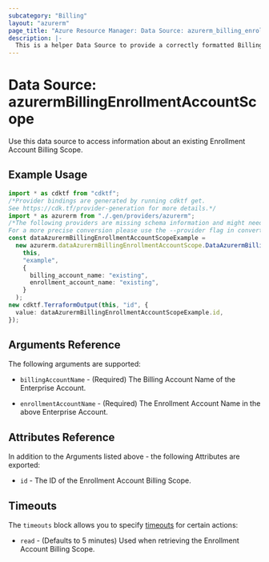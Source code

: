 ```yaml
---
subcategory: "Billing"
layout: "azurerm"
page_title: "Azure Resource Manager: Data Source: azurerm_billing_enrollment_account_scope"
description: |-
  This is a helper Data Source to provide a correctly formatted Billing Scope ID for an Enterprise Account Enrollment.
---
```


# Data Source: azurermBillingEnrollmentAccountScope

Use this data source to access information about an existing Enrollment Account Billing Scope.

## Example Usage

```typescript
import * as cdktf from "cdktf";
/*Provider bindings are generated by running cdktf get.
See https://cdk.tf/provider-generation for more details.*/
import * as azurerm from "./.gen/providers/azurerm";
/*The following providers are missing schema information and might need manual adjustments to synthesize correctly: azurerm.
For a more precise conversion please use the --provider flag in convert.*/
const dataAzurermBillingEnrollmentAccountScopeExample =
  new azurerm.dataAzurermBillingEnrollmentAccountScope.DataAzurermBillingEnrollmentAccountScope(
    this,
    "example",
    {
      billing_account_name: "existing",
      enrollment_account_name: "existing",
    }
  );
new cdktf.TerraformOutput(this, "id", {
  value: dataAzurermBillingEnrollmentAccountScopeExample.id,
});

```

## Arguments Reference

The following arguments are supported:

*   `billingAccountName` - (Required) The Billing Account Name of the Enterprise Account.

*   `enrollmentAccountName` - (Required) The Enrollment Account Name in the above Enterprise Account.

## Attributes Reference

In addition to the Arguments listed above - the following Attributes are exported:

* `id` - The ID of the Enrollment Account Billing Scope.

## Timeouts

The `timeouts` block allows you to specify [timeouts](https://www.terraform.io/language/resources/syntax#operation-timeouts) for certain actions:

* `read` - (Defaults to 5 minutes) Used when retrieving the Enrollment Account Billing Scope.
